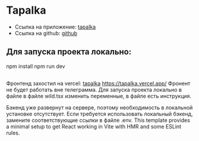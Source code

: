 # Tapalka
- Ссылка на приложение: [tapalka](t.me/ITWorkinTest_bot/Tapalka)
- Ссылка на github: [github](https://github.com/cruiserrrrrr/tapalka)

## Для запуска проекта локально:
npm install 
npm run dev

##

Фронтенд захостил на vercel: [tapalka](https://tapalka.vercel.app/) https://tapalka.vercel.app/
Фронент не будет работать вне телеграмма.
Для запуска проекта локально в файле в файле wild.tsx  изменить переменные, в файле есть инструкция.

Бэкенд уже развернут на сервере, поэтому необходимость в локальной установке отсутствует. Если требуется использовать локальный бэкенд, замените соответствующие ссылки в файле .env.
This template provides a minimal setup to get React working in Vite with HMR and some ESLint rules.
